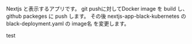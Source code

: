 Nextjs と表示するアプリです。
git pushに対してDocker image を build し、github packeges に push します。
その後 nextjs-app-black-kubernetes の black-deployment.yaml の image名 を変更します。

test
